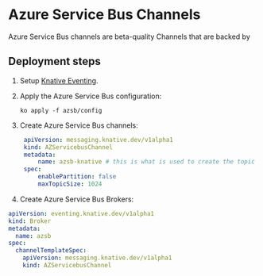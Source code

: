 # Azure Service Bus Channels

Azure Service Bus channels are beta-quality Channels that are backed by

## Deployment steps

1. Setup
   [Knative Eventing](https://github.com/knative/eventing-contrib/blob/master/DEVELOPMENT.md).
1. Apply the Azure Service Bus configuration:

   ```shell
   ko apply -f azsb/config
   ```

1. Create Azure Service Bus channels:

   ```yaml
    apiVersion: messaging.knative.dev/v1alpha1
    kind: AZServicebusChannel
    metadata:
        name: azsb-knative # this is what is used to create the topic
    spec:
        enablePartition: false
        maxTopicSize: 1024
   ```
2. Create Azure Service Bus Brokers:
```yaml
apiVersion: eventing.knative.dev/v1alpha1
kind: Broker
metadata:
  name: azsb
spec:
  channelTemplateSpec:
    apiVersion: messaging.knative.dev/v1alpha1
    kind: AZServicebusChannel
```